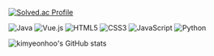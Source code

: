 
[![Solved.ac Profile](http://mazassumnida.wtf/api/generate_badge?boj=soollaassiido)](https://solved.ac/soollaassiido)

<!-- 기술 스택 뱃지: 스파이더맨 테마 색상 사용 -->

![Java](https://img.shields.io/badge/Java-DF1F2D?style=for-the-badge&logo=java&logoColor=white)
![Vue.js](https://img.shields.io/badge/Vue.js-2B3784?style=for-the-badge&logo=vuedotjs&logoColor=white)
![HTML5](https://img.shields.io/badge/HTML5-DF1F2D?style=for-the-badge&logo=html5&logoColor=white)
![CSS3](https://img.shields.io/badge/CSS3-2B3784?style=for-the-badge&logo=css3&logoColor=white)
![JavaScript](https://img.shields.io/badge/JavaScript-DF1F2D?style=for-the-badge&logo=javascript&logoColor=white)
![Python](https://img.shields.io/badge/Python-2B3784?style=for-the-badge&logo=python&logoColor=white)

<!-- GitHub Stats -->
![kimyeonhoo's GitHub stats](https://github-readme-stats.vercel.app/api?username=kimyeonhoo&show_icons=true&theme=dark)


<!--
[![Solved.ac Profile](http://mazassumnida.wtf/api/generate_badge?boj=soollaassiido)](https://solved.ac/soollaassiido)

![Java](https://img.shields.io/badge/Java-007396?style=flat&logo=Java&logoColor=white)
![Python](https://img.shields.io/badge/Python-3776AB?style=flat&logo=Python&logoColor=white)

<!--
**yeonhookim/yeonhookim** is a ✨ _special_ ✨ repository because its `README.md` (this file) appears on your GitHub profile.

Here are some ideas to get you started:

- 🔭 I’m currently working on ...
- 🌱 I’m currently learning ...
- 👯 I’m looking to collaborate on ...
- 🤔 I’m looking for help with ...
- 💬 Ask me about ...
- 📫 How to reach me: ...
- 😄 Pronouns: ...
- ⚡ Fun fact: ...
-->
